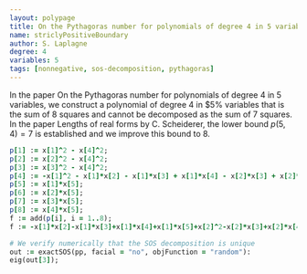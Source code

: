 ```yaml
---
layout: polypage
title: On the Pythagoras number for polynomials of degree 4 in 5 variables
name: striclyPositiveBoundary
author: S. Laplagne
degree: 4
variables: 5
tags: [nonnegative, sos-decomposition, pythagoras]
---
```


In the paper On the Pythagoras number for polynomials of degree 4 in 5 variables, 
we construct a polynomial of degree $4$ in $5% variables that is the sum of 8 squares and cannot be decomposed as the sum of 7 squares.
In the paper Lengths of real forms by C. Scheiderer, the lower bound $p(5,4) = 7$ is established and we improve this bound to 8.

```ruby
p[1] := x[1]^2 - x[4]^2;
p[2] := x[2]^2 - x[4]^2;
p[3] := x[3]^2 - x[4]^2;
p[4] := -x[1]^2 - x[1]*x[2] - x[1]*x[3] + x[1]*x[4] - x[2]*x[3] + x[2]*x[4] + x[3]*x[4];
p[5] := x[1]*x[5];
p[6] := x[2]*x[5];
p[7] := x[3]*x[5];
p[8] := x[4]*x[5];
f := add(p[i], i = 1..8);
f := -x[1]*x[2]-x[1]*x[3]+x[1]*x[4]+x[1]*x[5]+x[2]^2-x[2]*x[3]+x[2]*x[4]+x[2]*x[5]+x[3]^2+x[3]*x[4]+x[3]*x[5]-3*x[4]^2+x[4]*x[5];

# We verify numerically that the SOS decomposition is unique
out := exactSOS(pp, facial = "no", objFunction = "random"):
eig(out[3]);

```

<!-- add history, minimal number of squares, references, verification scripts, etc. -->
